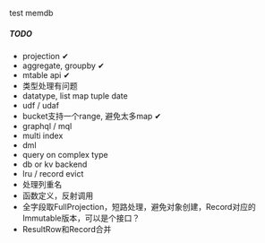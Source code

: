 test memdb

##### TODO
* projection ✔
* aggregate, groupby ✔
* mtable api ✔
* 类型处理有问题
* datatype, list map tuple date
* udf / udaf
* bucket支持一个range, 避免太多map ✔
* graphql / mql
* multi index
* dml
* query on complex type
* db or kv backend
* lru / record evict
* 处理列重名
* 函数定义，反射调用
* 全字段取FullProjection，短路处理，避免对象创建，Record对应的Immutable版本，可以是个接口？
* ResultRow和Record合并